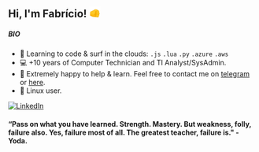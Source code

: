 
## Hi, I'm Fabrício! <img src="https://raw.githubusercontent.com/fabrjcio/fabrjcio/main/images/thumb.gif" width="22px">

##### BIO
- 🌱 Learning to code & surf in the clouds: `.js` `.lua` `.py` `.azure` `.aws`
- 💻 +10 years of Computer Technician and TI Analyst/SysAdmin.
- 🤝 Extremely happy to help & learn. Feel free to contact me on [telegram](https://telegram.me/fabrjcio) or [here](https://github.com/fabrjcio/fabrjcio/issues/1).
- 🐧 Linux user. 

[![LinkedIn](https://img.shields.io/badge/LinkedIn-0077B5?style=for-the-badge&logo=linkedin&logoColor=white)](www.linkedin.com/in/fsousati)
<br>

#### “Pass on what you have learned. Strength. Mastery. But weakness, folly, failure also. Yes, failure most of all. The greatest teacher, failure is." - Yoda.

